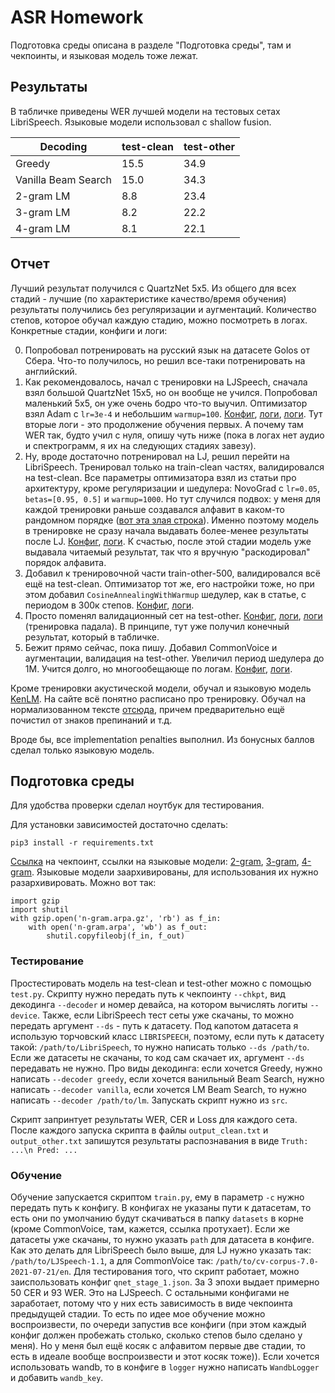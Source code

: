 # ASR Homework

Подготовка среды описана в разделе "Подготовка среды", там и чекпоинты, и языковая модель тоже лежат.

## Результаты

В табличке приведены WER лучшей модели на тестовых сетах LibriSpeech. Языковые модели использовал с shallow fusion.

| Decoding  | test-clean | test-other |
| ------------- | ------------- | ------------- |
| Greedy | 15.5 | 34.9 |
| Vanilla Beam Search | 15.0 | 34.3 |
| 2-gram LM | 8.8 | 23.4 |
| 3-gram LM | 8.2 | 22.2 |
| 4-gram LM | 8.1 | 22.1 |

## Отчет

Лучший результат получился с QuartzNet 5x5. Из общего для всех стадий - лучшие (по характеристике качество/время обучения) результаты получились без регуляризации и аугментаций. Количество степов, которое обучал каждую стадию, можно посмотреть в логах. Конкретные стадии, конфиги и логи:

0) Попробовал потренировать на русский язык на датасете Golos от Сбера. Что-то получилось, но решил все-таки потренировать на английский.
1) Как рекомендовалось, начал с тренировки на LJSpeech, сначала взял большой QuartzNet 15x5, но он вообще не учился. Попробовал маленький 5x5, он уже очень бодро что-то выучил. Оптимизатор взял Adam с `lr=3e-4` и небольшим `warmup=100`. [Конфиг](https://github.com/erasedwalt/asr-hw/blob/main/configs/qnet_stage_1.json), [логи](https://wandb.ai/erasedwalt/QuartzNet-LJ/runs/342ixycg?workspace=user-erasedwalt), [логи](https://wandb.ai/erasedwalt/QuartzNet-LJ/runs/20nx2bvt?workspace=user-erasedwalt). Тут вторые логи - это продолжение обучения первых. А почему там WER так, будто учил с нуля, опишу чуть ниже (пока в логах нет аудио и спектрограмм, я их на следующих стадиях завезу).
2) Ну, вроде достаточно потренировал на LJ, решил перейти на LibriSpeech. Тренировал только на train-clean частях, валидировался на test-clean. Все параметры оптимизатора взял из статьи про архитектуру, кроме регуляризации и шедулера: NovoGrad с `lr=0.05`, `betas=[0.95, 0.5]` и `warmup=1000`. Но тут случился подвох: у меня для каждой тренировки раньше создавался алфавит в каком-то рандомном порядке ([вот эта злая строка](https://github.com/erasedwalt/asr-hw/blob/deeae75b784ce6b996df1a42f90c1d6cd29f7954/src/utils/text.py#L11)). Именно поэтому модель в тренировке не сразу начала выдавать более-менее результаты после LJ. [Конфиг](https://github.com/erasedwalt/asr-hw/blob/main/configs/qnet_stage_2.json), [логи](https://wandb.ai/erasedwalt/QuartzNet-LibriSpeech/runs/3gc0yavo?workspace=user-erasedwalt). К счастью, после этой стадии модель уже выдавала читаемый результат, так что я вручную "раскодировал" порядок алфавита.
3) Добавил к тренировочной части train-other-500, валидировался всё ещё на test-clean. Оптимизатор тот же, его настройки тоже, но при этом добавил `CosineAnnealingWithWarmup` шедулер, как в статье, с периодом в 300к степов. [Конфиг](https://github.com/erasedwalt/asr-hw/blob/main/configs/qnet_stage_3.json), [логи](https://wandb.ai/erasedwalt/QuartzNet-LibriSpeech/runs/2ajzgsc9?workspace=user-erasedwalt).
4) Просто поменял валидационный сет на test-other. [Конфиг](https://github.com/erasedwalt/asr-hw/blob/main/configs/qnet_stage_4.json), [логи](https://wandb.ai/erasedwalt/QuartzNet-LibriSpeech/runs/3805fx3o?workspace=user-erasedwalt), [логи](https://wandb.ai/erasedwalt/QuartzNet-LibriSpeech/runs/356tfqnk?workspace=user-erasedwalt) (тренировка падала). В принципе, тут уже получил конечный результат, который в табличке.
5) Бежит прямо сейчас, пока пишу. Добавил CommonVoice и аугментации, валидация на test-other. Увеличил период шедулера до 1М. Учится долго, но многообещающе по логам. [Конфиг](https://github.com/erasedwalt/asr-hw/blob/main/configs/qnet_stage_5.json), [логи](https://wandb.ai/erasedwalt/QuartzNet-LibriSpeech/runs/2v6mtycz?workspace=user-erasedwalt).

Кроме тренировки акустической модели, обучал и языковую модель [KenLM](https://kheafield.com/code/kenlm/). На сайте всё понятно расписано про тренировку. Обучал на нормализованном тексте [отсюда](https://www.openslr.org/11), причем предварительно ещё почистил от знаков препинаний и т.д.

Вроде бы, все implementation penalties выполнил. Из бонусных баллов сделал только языковую модель.

## Подготовка среды

Для удобства проверки сделал ноутбук для тестирования.

Для установки зависимостей достаточно сделать:

```
pip3 install -r requirements.txt
```

[Ссылка](https://www.dropbox.com/s/ga8zxnb7p6gtorm/qnet_5x5_22_wer_other_with_lm.pt?dl=0) на чекпоинт, ссылки на языковые модели: [2-gram](https://drive.google.com/uc?id=1LqEFoHQ1vq9ni_Fqtp5LB6w7CIhoekKY), [3-gram](https://drive.google.com/uc?id=1-1tIFykkoX6xhxNPn47ZjvLa_nptbJUs), [4-gram](https://drive.google.com/uc?id=1EzRB8qugZSO-RhOAJCQ16RIUHW-JfKw2). Языковые модели заархивированы, для использования их нужно разархивировать. Можно вот так:

```
import gzip
import shutil
with gzip.open('n-gram.arpa.gz', 'rb') as f_in:
    with open('n-gram.arpa', 'wb') as f_out:
        shutil.copyfileobj(f_in, f_out)
```
### Тестирование

Простестировать модель на test-clean и test-other можно с помощью `test.py`. Скрипту нужно передать путь к чекпоинту `--chkpt`, вид декодинга `--decoder` и номер девайса, на котором вычислять логиты `--device`. Также, если LibriSpeech тест сеты уже скачаны, то можно передать аргумент `--ds` - путь к датасету. Под капотом датасета я использую торчовский класс `LIBRISPEECH`, поэтому, если путь к датасету такой: `/path/to/LibriSpeech`, то нужно написать только `--ds /path/to`. Если же датасеты не скачаны, то код сам скачает их, аргумент `--ds` передавать не нужно. Про виды декодинга: если хочется Greedy, нужно написать `--decoder greedy`, если хочется ванильный Beam Search, нужно написать `--decoder vanilla`, если хочется LM Beam Search, то нужно написать `--decoder /path/to/lm`. Запускать скрипт нужно из `src`.

Скрипт запринтует результаты WER, CER и Loss для каждого сета. После каждого запуска скрипта в файлы `output_clean.txt` и `output_other.txt` запишутся результаты распознавания в виде `Truth: ...\n Pred: ...`
### Обучение

Обучение запускается скриптом `train.py`, ему в параметр `-c` нужно передать путь к конфигу. В конфигах не указаны пути к датасетам, то есть они по умолчанию будут скачиваться в папку `datasets` в корне (кроме CommonVoice, там, кажется, ссылка протухает). Если же датасеты уже скачаны, то нужно указать `path` для датасета в конфиге. Как это делать для LibriSpeech было выше, для LJ нужно указать так: `/path/to/LJSpeech-1.1`, а для CommonVoice так: `/path/to/cv-corpus-7.0-2021-07-21/en`. Для тестирования того, что скрипт работает, можно заиспользовать конфиг `qnet_stage_1.json`. За 3 эпохи выдает примерно 50 CER и 93 WER. Это на LJSpeech. С остальными конфигами не заработает, потому что у них есть зависимость в виде чекпоинта предыдущей стадии. То есть по идее мое обучение можно воспроизвести, по очереди запустив все конфиги (при этом каждый конфиг должен пробежать столько, сколько степов было сделано у меня). Но у меня был ещё косяк с алфавитом первые две стадии, то есть в идеале вообще воспроизвести и этот косяк тоже)). Если хочется использовать wandb, то в конфиге в `logger` нужно написать `WandbLogger` и добавить `wandb_key`.
